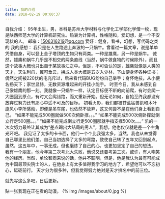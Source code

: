 ```yaml
---
title: 我的介绍
date: 2018-02-19 00:00:37
---
```

自我介绍：
95年出生，男，本科是苏州大学材料与化学化工学部化学僧一枚，现是陕西师范大学的计算机研究生。热衷为计算机，性格随和，爱幻想，是一个不安现状的人。
邮箱：1506316219@qq.com
爱好：健身，看书，幻想，写代码之类的
我的感想：
我只是在人生路途上奔波的一只蜗牛。曾看过一篇文章，说是单单凭借自身，可以登上金子塔顶的生物只有两类。一种是雄鹰，另一种是蜗牛。
诚然，雄鹰和蜗牛几乎是不相交的两条直线（当然，蜗牛做食物的时候除外），而且这个故事大概也只出自于某故事汇之中。但是，不可否认的是，雄鹰就像是人类的天才，天生利爪，翼可垂云，换成人类大概是五岁入少林，下山便身怀各种证书；偶然之间被220伏的电充斥过，后来看代码BUG纷纷自己举手；身怀绝技，从小便名扬天下；家世显赫，无数资源堆起来的开挂小能手。
时至今日，我从未感到自己像雄鹰的那一刻。我就像一只蜗牛一样，认定目标便不断的向前爬，有时会爬一大圈回到原点，有时又会爬错路，而又重新开始。但无论如何，自始至终我都没有放弃过努力还有那心中遥不可及的目标。
初看火影，我们都被苍蓝猛兽凯和木叶旋风小李所感动，即便是吊车尾，也依然不放弃，这又何尝不是在他们身上看到自己。
“如果不能完成500圈就做500次俯卧撑。。。”
“如果不能完成500次俯卧撑就倒立行走500圈。。。”
“如果不能完成倒立行走500圈那就手指支撑500次。。。”
凯的一次次努力最终让其成为“差点踢出大结局的男人”，我想，他也仅仅就是差一个主角光环吧。
我见证了太多的卡卡西，他们一个个比我强太多，当然，我也从未觉得自己哪里比他们差。自己当初选择了太多的弯路，致使自己转了五年又回到起点。虽然，这五年中，一事无成，但也磨练了自己的心，也更加坚定了自己的想法。
我有一个朋友，他今年第二次考北大失败，他说又还要考第三次。或许，有人嘲笑他的经历。当然，单论智商来说的话，他并不聪明，但是，他是我认为最有可能成为中国最顶尖院士的人，在他身上有太多值得我学习的地方了，希望他可以不忘初心，砥砺前行。
天才分为很多种，但我觉得努力绝对是天才排名中的前三位。

就先写这么多吧，日后更新。

贴一张我现在正在看的动漫。
{% img /images/about/0.jpg %}


